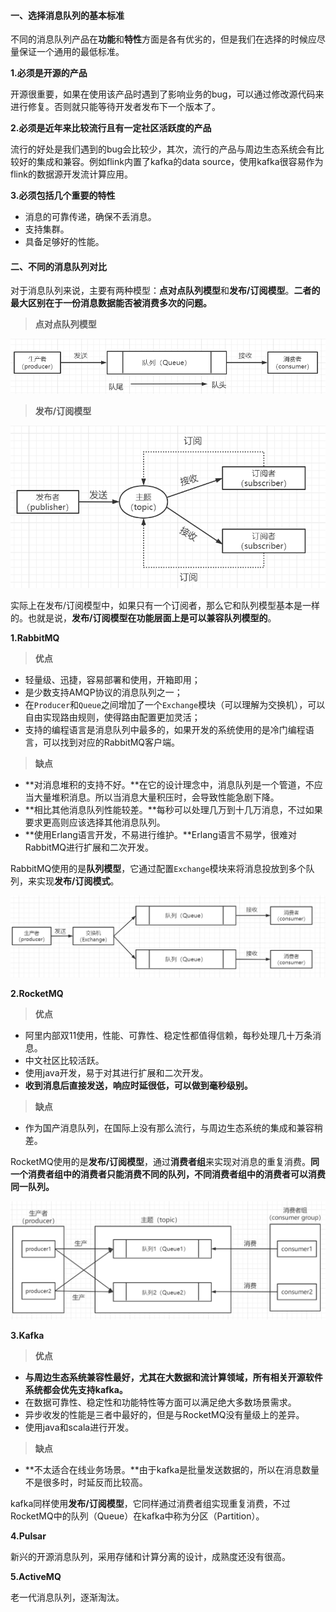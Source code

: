 #### 一、选择消息队列的基本标准

不同的消息队列产品在**功能**和**特性**方面是各有优劣的，但是我们在选择的时候应尽量保证一个通用的最低标准。

**1.必须是开源的产品**

开源很重要，如果在使用该产品时遇到了影响业务的bug，可以通过修改源代码来进行修复。否则就只能等待开发者发布下一个版本了。

**2.必须是近年来比较流行且有一定社区活跃度的产品**

流行的好处是我们遇到的bug会比较少，其次，流行的产品与周边生态系统会有比较好的集成和兼容。例如flink内置了kafka的data source，使用kafka很容易作为flink的数据源开发流计算应用。

**3.必须包括几个重要的特性**

- 消息的可靠传递，确保不丢消息。
- 支持集群。
- 具备足够好的性能。



#### 二、不同的消息队列对比

对于消息队列来说，主要有两种模型：**点对点队列模型**和**发布/订阅模型**。**二者的最大区别在于一份消息数据能否被消费多次的问题。**

> **点对点队列模型**

![chp2-1.png](./img/chp2-1.png)



> **发布/订阅模型**

![chp2-2](./img/chp2-2.png)

实际上在发布/订阅模型中，如果只有一个订阅者，那么它和队列模型基本是一样的。也就是说，**发布/订阅模型在功能层面上是可以兼容队列模型的**。



**1.RabbitMQ**

> **优点**

- 轻量级、迅捷，容易部署和使用，开箱即用；
- 是少数支持AMQP协议的消息队列之一；
- 在`Producer`和`Queue`之间增加了一个`Exchange`模块（可以理解为交换机），可以自由实现路由规则，使得路由配置更加灵活；
- 支持的编程语言是消息队列中最多的，如果开发的系统使用的是冷门编程语言，可以找到对应的RabbitMQ客户端。

> **缺点**

- **对消息堆积的支持不好。**在它的设计理念中，消息队列是一个管道，不应当大量堆积消息。所以当消息大量积压时，会导致性能急剧下降。
- **相比其他消息队列性能较差。**每秒可以处理几万到十几万消息，不过如果要求更高则应该选择其他消息队列。
- **使用Erlang语言开发，不易进行维护。**Erlang语言不易学，很难对RabbitMQ进行扩展和二次开发。

RabbitMQ使用的是**队列模型**，它通过配置`Exchange`模块来将消息投放到多个队列，来实现**发布/订阅模式**。

![chp2-3](./img/chp2-3.png)



**2.RocketMQ**

> **优点**

- 阿里内部双11使用，性能、可靠性、稳定性都值得信赖，每秒处理几十万条消息。
- 中文社区比较活跃。
- 使用java开发，易于对其进行扩展和二次开发。
- **收到消息后直接发送，响应时延很低，可以做到毫秒级别。**

> **缺点**

- 作为国产消息队列，在国际上没有那么流行，与周边生态系统的集成和兼容稍差。

RocketMQ使用的是**发布/订阅模型**，通过**消费者组**来实现对消息的重复消费。**同一个消费者组中的消费者只能消费不同的队列，不同消费者组中的消费者可以消费同一队列。**

![chp2-4](./img/chp2-4.png)



**3.Kafka**

> **优点**

- **与周边生态系统兼容性最好，尤其在大数据和流计算领域，所有相关开源软件系统都会优先支持kafka。**
- 在数据可靠性、稳定性和功能特性等方面可以满足绝大多数场景需求。
- 异步收发的性能是三者中最好的，但是与RocketMQ没有量级上的差异。
- 使用java和scala进行开发。

> **缺点**

- **不太适合在线业务场景。**由于kafka是批量发送数据的，所以在消息数量不是很多时，时延反而比较高。

kafka同样使用**发布/订阅模型**，它同样通过消费者组实现重复消费，不过RocketMQ中的队列（Queue）在kafka中称为分区（Partition）。



**4.Pulsar**

新兴的开源消息队列，采用存储和计算分离的设计，成熟度还没有很高。



**5.ActiveMQ**

老一代消息队列，逐渐淘汰。